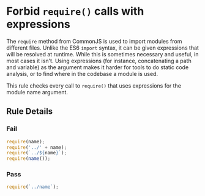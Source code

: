 # Forbid `require()` calls with expressions

The `require` method from CommonJS is used to import modules from different files. Unlike the ES6 `import` syntax, it can be given expressions that will be resolved at runtime. While this is sometimes necessary and useful, in most cases it isn't. Using expressions (for instance, concatenating a path and variable) as the argument makes it harder for tools to do static code analysis, or to find where in the codebase a module is used.

This rule checks every call to `require()` that uses expressions for the module name argument.

## Rule Details

### Fail

```js
require(name);
require('../' + name);
require(`../${name}`);
require(name());
```

### Pass

```js
require(`../name`);
```
